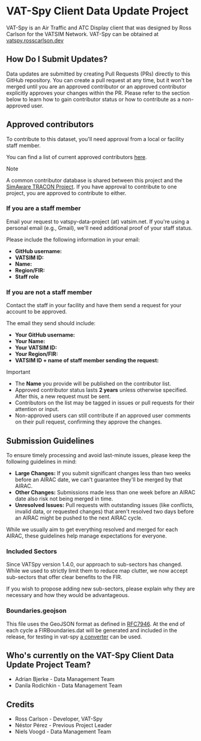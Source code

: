 # VAT-Spy Client Data Update Project

VAT-Spy is an Air Traffic and ATC Display client that was designed by Ross Carlson for the VATSIM Network. VAT-Spy can be obtained at [vatspy.rosscarlson.dev](https://vatspy.rosscarlson.dev/)

## How Do I Submit Updates?

Data updates are submitted by creating Pull Requests (PRs) directly to this GitHub repository. You can create a pull request at any time, but it won't be merged until you are an approved contributor or an approved contributor explicitly approves your changes within the PR. Please refer to the section below to learn how to gain contributor status or how to contribute as a non-approved user.

## Approved contributors

To contribute to this dataset, you'll need approval from a local or facility staff member.

You can find a list of current approved contributors [here](https://docs.google.com/spreadsheets/u/4/d/e/2PACX-1vRHzHhKz4icslNkd3I6mF1Mp_6gan4muRcWZb8fCYL8_S0C6GDpG409xQGTmPAXLPupEWWws3euNK7O/pubhtml?gid=0).

> [!Note]
> A common contributor database is shared between this project and the [SimAware TRACON Project](https://github.com/vatsimnetwork/simaware-tracon-project).
> If you have approval to contribute to one project, you are approved to contribute to either.

### If you are a staff member

Email your request to vatspy-data-project (at) vatsim.net.
If you're using a personal email (e.g., Gmail), we'll need additional proof of your staff status.

Please include the following information in your email:

- **GitHub username:**
- **VATSIM ID:**
- **Name:**
- **Region/FIR:**
- **Staff role**

### If you are not a staff member

Contact the staff in your facility and have them send a request for your account to be approved.

The email they send should include:

- **Your GitHub username:**
- **Your Name:**
- **Your VATSIM ID:**
- **Your Region/FIR:**
- **VATSIM ID + name of staff member sending the request:**

> [!IMPORTANT]
>- The **Name** you provide will be published on the contributor list.
>- Approved contributor status lasts **2 years** unless otherwise specified. After this, a new request must be sent.
>- Contributors on the list may be tagged in issues or pull requests for their attention or input.
>- Non-approved users can still contribute if an approved user comments on their pull request, confirming they approve the changes.

## Submission Guidelines
To ensure timely processing and avoid last-minute issues, please keep the following guidelines in mind:

- **Large Changes:** If you submit significant changes less than two weeks before an AIRAC date, we can't guarantee they'll be merged by that AIRAC.
- **Other Changes:** Submissions made less than one week before an AIRAC date also risk not being merged in time.
- **Unresolved Issues:** Pull requests with outstanding issues (like conflicts, invalid data, or requested changes) that aren't resolved two days before an AIRAC might be pushed to the next AIRAC cycle.

While we usually aim to get everything resolved and merged for each AIRAC, these guidelines help manage expectations for everyone.

### Included Sectors

Since VATSpy version 1.4.0, our approach to sub-sectors has changed. While we used to strictly limit them to reduce map clutter, we now accept sub-sectors that offer clear benefits to the FIR.

If you wish to propose adding new sub-sectors, please explain why they are necessary and how they would be advantageous.

### Boundaries.geojson

This file uses the GeoJSON format as defined in [RFC7946](https://datatracker.ietf.org/doc/html/rfc7946). At the end of each cycle a FIRBoundaries.dat will be generated and included in the release, for testing in vat-spy [a converter](https://github.com/NelisV/vatspy-geojson/releases/latest) can be used.

## Who's currently on the VAT-Spy Client Data Update Project Team?

- Adrian Bjerke - Data Management Team
- Danila Rodichkin - Data Management Team

## Credits

- Ross Carlson - Developer, VAT-Spy
- Néstor Pérez - Previous Project Leader
- Niels Voogd - Data Management Team
